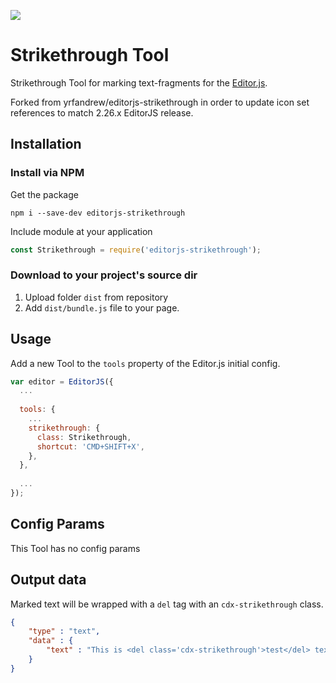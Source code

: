 ![](https://badgen.net/badge/Editor.js/v2.0/blue)

# Strikethrough Tool

Strikethrough Tool for marking text-fragments for the [Editor.js](https://ifmo.su/editor).

Forked from yrfandrew/editorjs-strikethrough in order to update icon set references to match 2.26.x EditorJS release.

## Installation

### Install via NPM

Get the package

```shell
npm i --save-dev editorjs-strikethrough
```

Include module at your application

```javascript
const Strikethrough = require('editorjs-strikethrough');
```

### Download to your project's source dir

1. Upload folder `dist` from repository
2. Add `dist/bundle.js` file to your page.

## Usage

Add a new Tool to the `tools` property of the Editor.js initial config.

```javascript
var editor = EditorJS({
  ...
  
  tools: {
    ...
    strikethrough: {
      class: Strikethrough,
      shortcut: 'CMD+SHIFT+X',
    },
  },
  
  ...
});
```

## Config Params

This Tool has no config params

## Output data

Marked text will be wrapped with a `del` tag with an `cdx-strikethrough` class.

```json
{
    "type" : "text",
    "data" : {
        "text" : "This is <del class='cdx-strikethrough'>test</del> text."
    }
}
```
